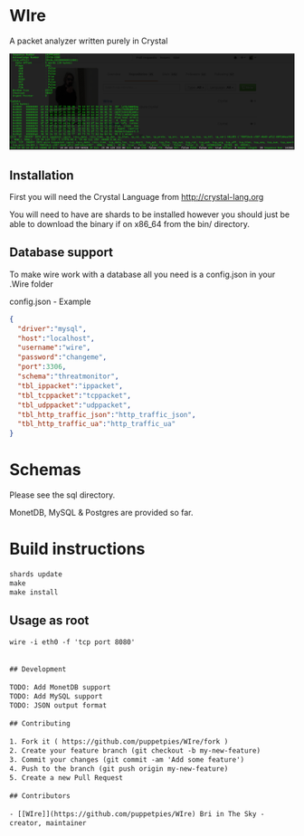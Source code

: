 # WIre

A packet analyzer written purely in Crystal

![Wire-tcpdata](https://raw.githubusercontent.com/puppetpies/WIre/dbbackends/demos/Wire-tcpdata.png)

## Installation

First you will need the Crystal Language from http://crystal-lang.org

You will need to have are shards to be installed however you should just be able to download the binary if on x86_64
from the bin/ directory.


## Database support

To make wire work with a database all you need is a config.json in your .Wire folder

config.json - Example

```json
{
  "driver":"mysql",
  "host":"localhost",
  "username":"wire",
  "password":"changeme",
  "port":3306,
  "schema":"threatmonitor",
  "tbl_ippacket":"ippacket",
  "tbl_tcppacket":"tcppacket",
  "tbl_udppacket":"udppacket",
  "tbl_http_traffic_json":"http_traffic_json",
  "tbl_http_traffic_ua":"http_traffic_ua"
}
```

# Schemas

Please see the sql directory.

MonetDB, MySQL & Postgres are provided so far.

# Build instructions

```
shards update
make
make install
```

## Usage as root
```
wire -i eth0 -f 'tcp port 8080'


## Development

TODO: Add MonetDB support
TODO: Add MySQL support
TODO: JSON output format

## Contributing

1. Fork it ( https://github.com/puppetpies/WIre/fork )
2. Create your feature branch (git checkout -b my-new-feature)
3. Commit your changes (git commit -am 'Add some feature')
4. Push to the branch (git push origin my-new-feature)
5. Create a new Pull Request

## Contributors

- [[WIre]](https://github.com/puppetpies/WIre) Bri in The Sky - creator, maintainer
